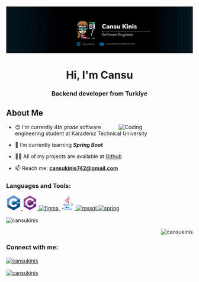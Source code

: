 ![Deneme](https://github.com/cansukinis/cansukinis/blob/main/banner.png)
<h1 align="center">Hi, I'm Cansu</h1> <img align="right" width="30" src="">
<h3 align="center">Backend developer from Turkiye</h3>

## About Me
<img align="right" alt="Coding" width="200" src="https://cdna.artstation.com/p/assets/images/images/042/631/286/original/bryan-rodriguez-belchibia-1-rightspeed.gif?1635037562">

- 😊 I'm currently _4th grade_ software engineering student at Karadeniz Technical University

- 🌱 I’m currently learning **_Spring Boot_**

- 👨‍💻 All of my projects are available at [Github](https://github.com/cansukinis)

- 📫 Reach me: **cansukinis742@gmail.com**


</p>

<h3 align="left">Languages and Tools:</h3>
<p align="left"> <a href="https://www.w3schools.com/cpp/" target="_blank" rel="noreferrer"> <img src="https://raw.githubusercontent.com/devicons/devicon/master/icons/cplusplus/cplusplus-original.svg" alt="cplusplus" width="40" height="40"/> </a> <a href="https://www.w3schools.com/cs/" target="_blank" rel="noreferrer"> <img src="https://raw.githubusercontent.com/devicons/devicon/master/icons/csharp/csharp-original.svg" alt="csharp" width="40" height="40"/> </a> <a href="https://www.figma.com/" target="_blank" rel="noreferrer"> <img src="https://www.vectorlogo.zone/logos/figma/figma-icon.svg" alt="figma" width="40" height="40"/> </a> <a href="https://www.java.com" target="_blank" rel="noreferrer"> <img src="https://raw.githubusercontent.com/devicons/devicon/master/icons/java/java-original.svg" alt="java" width="40" height="40"/> </a> <a href="https://www.microsoft.com/en-us/sql-server" target="_blank" rel="noreferrer"> <img src="https://www.svgrepo.com/show/303229/microsoft-sql-server-logo.svg" alt="mssql" width="40" height="40"/> </a> <a href="https://spring.io/" target="_blank" rel="noreferrer"> <img src="https://www.vectorlogo.zone/logos/springio/springio-icon.svg" alt="spring" width="40" height="40"/> </a> </p>

<p><img align="center" src="https://github-readme-stats.vercel.app/api/top-langs?username=cansukinis&show_icons=true&locale=en&layout=compact" alt="cansukinis" /></p>

<p align="right"> <img src="https://komarev.com/ghpvc/?username=cansukinis&label=Profile%20views&color=0e75b6&style=flat" alt="cansukinis" /> </p>

<h3 align="left">Connect with me:</h3>
<p align="left">
<a href="https://linkedin.com/in/cansukinis" target="blank"><img align="center" src="https://camo.githubusercontent.com/93ca47e21e17f622a41d26d599e008e4c30b8a322186f18019bc43d54f57b0c9/68747470733a2f2f696d672e736869656c64732e696f2f62616467652f2d4c696e6b6564496e2d3065373661383f7374796c653d666c61742d737175617265266c6f676f3d4c696e6b6564696e266c6f676f436f6c6f723d7768697465" alt="cansukinis" height="20" width="60" /></a>
  
<a href="https://medium.com/@cansukinis742" target="blank"><img align="center" src="https://camo.githubusercontent.com/10dcef53ec44785048c24422cefb355b86831eac5966559864cf37366fb1290e/68747470733a2f2f696d672e736869656c64732e696f2f62616467652f6d656469756d2d2532333132313030452e7376673f267374796c653d666f722d737175617265266c6f676f3d6d656469756d266c6f676f436f6c6f723d7768697465" alt="cansukinis" height="20" width="60" /></a>
